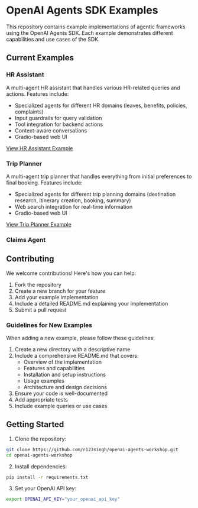 # OpenAI Agents SDK Examples

This repository contains example implementations of agentic frameworks using the OpenAI Agents SDK. Each example demonstrates different capabilities and use cases of the SDK.

## Current Examples

### HR Assistant
A multi-agent HR assistant that handles various HR-related queries and actions. Features include:
- Specialized agents for different HR domains (leaves, benefits, policies, complaints)
- Input guardrails for query validation
- Tool integration for backend actions
- Context-aware conversations
- Gradio-based web UI

[View HR Assistant Example](HR-Agent/README.md)

### Trip Planner
A multi-agent trip planner that handles everything from initial preferences to final booking. Features include:
- Specialized agents for different trip planning domains (destination research, itinerary creation, booking, summary)
- Web search integration for real-time information
- Gradio-based web UI

[View Trip Planner Example](Trip-planner/README.md)

### Claims Agent

## Contributing

We welcome contributions! Here's how you can help:

1. Fork the repository
2. Create a new branch for your feature
3. Add your example implementation
4. Include a detailed README.md explaining your implementation
5. Submit a pull request

### Guidelines for New Examples

When adding a new example, please follow these guidelines:

1. Create a new directory with a descriptive name
2. Include a comprehensive README.md that covers:
   - Overview of the implementation
   - Features and capabilities
   - Installation and setup instructions
   - Usage examples
   - Architecture and design decisions
3. Ensure your code is well-documented
4. Add appropriate tests
5. Include example queries or use cases

## Getting Started

1. Clone the repository:

```bash
git clone https://github.com/r123singh/openai-agents-workshop.git
cd openai-agents-workshop
```

2. Install dependencies:

```bash
pip install -r requirements.txt
```

3. Set your OpenAI API key:

```bash
export OPENAI_API_KEY="your_openai_api_key"
```


